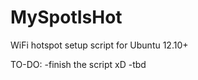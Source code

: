 MySpotIsHot
===========

WiFi hotspot setup script for Ubuntu 12.10+

TO-DO:
-finish the script xD
-tbd
